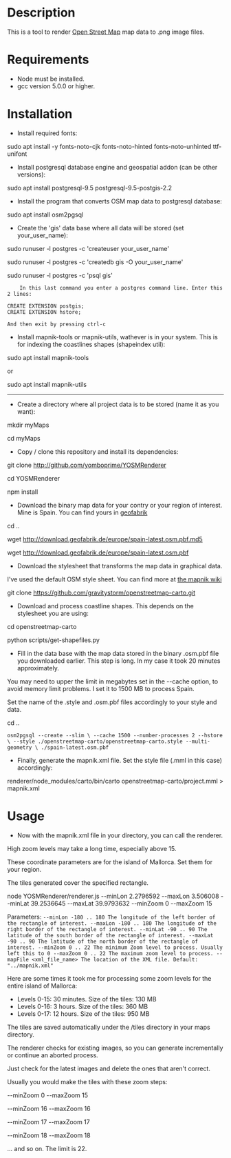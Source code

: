 
Description
===========

This is a tool to render [Open Street Map](http://osm.org) map data to .png image files.

Requirements
============

- Node must be installed.
- gcc version 5.0.0 or higher.


Installation
===========

- Install required fonts:

sudo apt install -y fonts-noto-cjk fonts-noto-hinted fonts-noto-unhinted ttf-unifont

- Install postgresql database engine and geospatial addon (can be other versions):

sudo apt install postgresql-9.5 postgresql-9.5-postgis-2.2

- Install the program that converts OSM map data to postgresql database:

sudo apt install osm2pgsql

- Create the 'gis' data base where all data will be stored (set your_user_name):

sudo runuser -l postgres -c 'createuser your_user_name'

sudo runuser -l postgres -c 'createdb gis -O your_user_name'

sudo runuser -l postgres -c 'psql gis'

        In this last command you enter a postgres command line. Enter this 2 lines:

	CREATE EXTENSION postgis;
	CREATE EXTENSION hstore;

	And then exit by pressing ctrl-c

- Install mapnik-tools or mapnik-utils, wathever is in your system.
This is for indexing the coastlines shapes (shapeindex util):

sudo apt install mapnik-tools

 or

sudo apt install mapnik-utils

---------------

- Create a directory where all project data is to be stored (name it as you want):

mkdir myMaps

cd myMaps

- Copy / clone this repository and install its dependencies:

git clone http://github.com/yomboprime/YOSMRenderer

cd YOSMRenderer

npm install


- Download the binary map data for your contry or your region of interest.
Mine is Spain. You can find yours in [geofabrik](http://download.geofabrik.de)

cd ..

wget http://download.geofabrik.de/europe/spain-latest.osm.pbf.md5

wget http://download.geofabrik.de/europe/spain-latest.osm.pbf

- Download the stylesheet that transforms the map data in graphical data.

I've used the default OSM style sheet. You can find more at [the mapnik wiki](https://github.com/mapnik/mapnik/wiki/StyleShare)

git clone https://github.com/gravitystorm/openstreetmap-carto.git

- Download and process coastline shapes. This depends on the stylesheet you are using:

cd openstreetmap-carto

python scripts/get-shapefiles.py

- Fill in the data base with the map data stored in the binary .osm.pbf file you downloaded earlier.
This step is long. In my case it took 20 minutes approximately.

You may need to upper the limit in megabytes set in the --cache option, to avoid memory limit problems. I set it to 1500 MB to process Spain.

Set the name of the .style and .osm.pbf files accordingly to your style and data.

cd ..

`osm2pgsql --create --slim \
    --cache 1500 --number-processes 2 --hstore \
    --style ./openstreetmap-carto/openstreetmap-carto.style --multi-geometry \
    ./spain-latest.osm.pbf`

- Finally, generate the mapnik.xml file. Set the style file (.mml in this case) accordingly:

renderer/node_modules/carto/bin/carto openstreetmap-carto/project.mml > mapnik.xml


Usage
=====

- Now with the mapnik.xml file in your directory, you can call the renderer.

High zoom levels may take a long time, especially above 15.

These coordinate parameters are for the island of Mallorca. Set them for your region.

The tiles generated cover the specified rectangle.

node YOSMRenderer/renderer.js --minLon 2.2796592 --maxLon 3.506008 --minLat 39.2536645 --maxLat 39.9793632 --minZoom 0 --maxZoom 15

Parameters:
`
--minLon -180 .. 180 The longitude of the left border of the rectangle of interest.
--maxLon -180 .. 180 The longitude of the right border of the rectangle of interest.
--minLat -90 .. 90 The latitude of the south border of the rectangle of interest.
--maxLat -90 .. 90 The latitude of the north border of the rectangle of interest.
--minZoom 0 .. 22 The minimum Zoom level to process. Usually left this to 0
--maxZoom 0 .. 22 The maximum zoom level to process.
--mapFile <xml_file_name> The location of the XML file. Default: "../mapnik.xml"
`

Here are some times it took me for processing some zoom levels for the entire island of Mallorca:

 - Levels 0-15: 30 minutes. Size of the tiles: 130 MB
 - Levels 0-16: 3 hours. Size of the tiles: 360 MB
 - Levels 0-17: 12 hours. Size of the tiles: 950 MB

The tiles are saved automatically under the /tiles directory in your maps directory.

The renderer checks for existing images, so you can generate incrementally or continue an aborted process.

Just check for the latest images and delete the ones that aren't correct.

Usually you would make the tiles with these zoom steps:

--minZoom 0 --maxZoom 15

--minZoom 16 --maxZoom 16

--minZoom 17 --maxZoom 17

--minZoom 18 --maxZoom 18

... and so on. The limit is 22.
